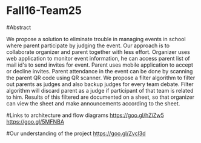 # Fall16-Team25

#Abstract

We propose a solution to eliminate trouble in managing events in school where parent participate by judging the event.
Our approach is to collaborate organizer and parent together with less effort. Organizer uses web application to monitor
event information, he can access parent list of mail id's to send invites for event. Parent uses mobile application to accept
or decline invites. Parent attendance in the event can be done by scanning the parent QR code using QR scanner. We propose 
a filter algorithm to filter out parents as judges and also backup judges for every team debate. Filter algorithm will 
discard parent as a judge if participant of that team is related to him. Results of this filtered are documented on a 
sheet, so that organizer can view the sheet and make announcements according to the sheet.

#Links to architecture and flow diagrams
https://goo.gl/hZiZw5
https://goo.gl/5MFNBA

#Our understanding of the project
https://goo.gl/Zvcl3d
